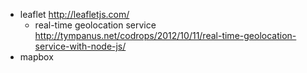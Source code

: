 - leaflet http://leafletjs.com/
  - real-time geolocation service http://tympanus.net/codrops/2012/10/11/real-time-geolocation-service-with-node-js/
- mapbox
